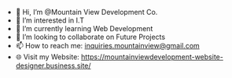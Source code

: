 - 👋 Hi, I’m @Mountain View Development Co.
- 👀 I’m interested in I.T
- 🌱 I’m currently learning Web Development
- 💞️ I’m looking to collaborate on Future Projects
- 📫 How to reach me: inquiries.mountainview@gmail.com
- 🌐 Visit my Website: https://mountainviewdevelopment-website-designer.business.site/


<!---
Mountain-View-Development-Co/Mountain-View-Development-Co is a ✨ special ✨ repository because its `README.md` (this file) appears on your GitHub profile.
You can click the Preview link to take a look at your changes.
--->


